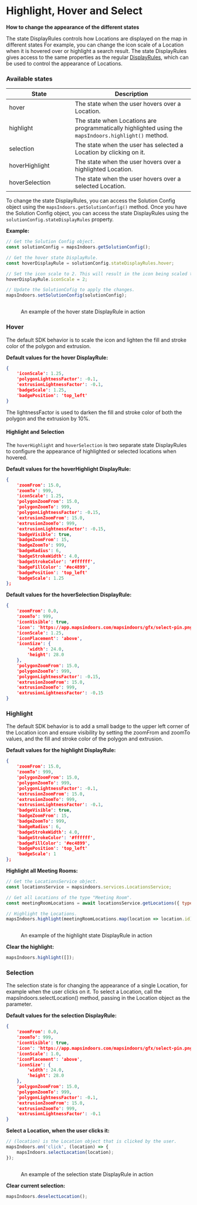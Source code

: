 # Highlight, Hover and Select

**How to change the appearance of the different states**

The state DisplayRules controls how Locations are displayed on the map in different states For example, you can change the icon scale of a Location when it is hovered over or highlight a search result. The state DisplayRules gives access to the same properties as the regular [DisplayRules](https://app.mapsindoors.com/mapsindoors/js/sdk/latest/docs/DisplayRule.html), which can be used to control the appearance of Locations.

### Available states

<table><thead><tr><th width="164">State</th><th>Description</th></tr></thead><tbody><tr><td>hover</td><td>The state when the user hovers over a Location.</td></tr><tr><td>highlight</td><td>The state when Locations are programmatically highlighted using the <code>mapsIndoors.highlight()</code> method.</td></tr><tr><td>selection</td><td>The state when the user has selected a Location by clicking on it.</td></tr><tr><td>hoverHighlight</td><td>The state when the user hovers over a highlighted Location.</td></tr><tr><td>hoverSelection</td><td>The state when the user hovers over a selected Location.</td></tr></tbody></table>

To change the state DisplayRules, you can access the Solution Config object using the `mapsIndoors.getSolutionConfig()` method. Once you have the Solution Config object, you can access the state DisplayRules using the `solutionConfig.stateDisplayRules` property.

**Example:**

```javascript
// Get the Solution Config object.
const solutionConfig = mapsIndoors.getSolutionConfig();

// Get the hover state DisplayRule.
const hoverDisplayRule = solutionConfig.stateDisplayRules.hover;

// Set the icon scale to 2. This will result in the icon being scaled to double size on hover.
hoverDisplayRule.iconScale = 2;

// Update the SolutionCofig to apply the changes.
mapsIndoors.setSolutionConfig(solutionConfig);
```

<figure><img src="../../../.gitbook/assets/how-to-change-the-state-display-rules_hover.png" alt=""><figcaption><p>An example of the hover state DisplayRule in action</p></figcaption></figure>

### Hover

The default SDK behavior is to scale the icon and lighten the fill and stroke color of the polygon and extrusion.

**Default values for the hover DisplayRule:**

```json
{
    'iconScale': 1.25,
    'polygonLightnessFactor': -0.1,
    'extrusionLightnessFactor': -0.1,
    'badgeScale': 1.25,
    'badgePosition': 'top_left'
}
```

The lightnessFactor is used to darken the fill and stroke color of both the polygon and the extrusion by 10%.

#### Highlight and Selection

The `hoverHighlight` and `hoverSelection` is two separate state DisplayRules to configure the appearance of highlighted or selected locations when hovered.

**Default values for the hoverHighlight DisplayRule:**

```json
{
    'zoomFrom': 15.0,
    'zoomTo': 999,
    'iconScale': 1.25,
    'polygonZoomFrom': 15.0,
    'polygonZoomTo': 999,
    'polygonLightnessFactor': -0.15,
    'extrusionZoomFrom': 15.0,
    'extrusionZoomTo': 999,
    'extrusionLightnessFactor': -0.15,
    'badgeVisible': true,
    'badgeZoomFrom': 15,
    'badgeZoomTo': 999,
    'badgeRadius': 6,
    'badgeStrokeWidth': 4.0,
    'badgeStrokeColor': '#ffffff',
    'badgeFillColor': '#ec4899',
    'badgePosition': 'top_left'
    'badgeScale': 1.25
};
```

**Default values for the hoverSelection DisplayRule:**

```json
{
    'zoomFrom': 0.0,
    'zoomTo': 999,
    'iconVisible': true,
    'icon': 'https://app.mapsindoors.com/mapsindoors/gfx/select-pin.png',
    'iconScale': 1.25,
    'iconPlacement': 'above',
    'iconSize': {
        'width': 24.0,
        'height': 28.0
    },
    'polygonZoomFrom': 15.0,
    'polygonZoomTo': 999,
    'polygonLightnessFactor': -0.15,
    'extrusionZoomFrom': 15.0,
    'extrusionZoomTo': 999,
    'extrusionLightnessFactor': -0.15
}
```

### Highlight

The default SDK behavior is to add a small badge to the upper left corner of the Location icon and ensure visibility by setting the zoomFrom and zoomTo values, and the fill and stroke color of the polygon and extrusion.

**Default values for the highlight DisplayRule:**

```json
{
    'zoomFrom': 15.0,
    'zoomTo': 999,
    'polygonZoomFrom': 15.0,
    'polygonZoomTo': 999,
    'polygonLightnessFactor': -0.1,
    'extrusionZoomFrom': 15.0,
    'extrusionZoomTo': 999,
    'extrusionLightnessFactor': -0.1,
    'badgeVisible': true,
    'badgeZoomFrom': 15,
    'badgeZoomTo': 999,
    'badgeRadius': 6,
    'badgeStrokeWidth': 4.0,
    'badgeStrokeColor': '#ffffff',
    'badgeFillColor': '#ec4899',
    'badgePosition': 'top_left'
    'badgeScale': 1
};
```

**Highlight all Meeting Rooms:**

```javascript
// Get the LocationsService object.
const locationsService = mapsindoors.services.LocationsService;

// Get all Locations of the type "Meeting Room".
const meetingRoomLocations = await locationsService.getLocations({ types: ['MeetingRoom'] });

// Highlight the Locations.
mapsIndoors.highlight(meetingRoomLocations.map(location => location.id));
```

<figure><img src="../../../.gitbook/assets/how-to-change-the-state-display-rules_highlight.png" alt=""><figcaption><p>An example of the highlight state DisplayRule in action</p></figcaption></figure>

**Clear the highlight:**

```javascript
mapsIndoors.highlight([]);
```

### Selection

The selection state is for changing the appearance of a single Location, for example when the user clicks on it. To select a Location, call the mapsIndoors.selectLocation() method, passing in the Location object as the parameter.

**Default values for the selection DisplayRule:**

```json
{
    'zoomFrom': 0.0,
    'zoomTo': 999,
    'iconVisible': true,
    'icon': 'https://app.mapsindoors.com/mapsindoors/gfx/select-pin.png',
    'iconScale': 1.0,
    'iconPlacement': 'above',
    'iconSize': {
        'width': 24.0,
        'height': 28.0
    },
    'polygonZoomFrom': 15.0,
    'polygonZoomTo': 999,
    'polygonLightnessFactor': -0.1,
    'extrusionZoomFrom': 15.0,
    'extrusionZoomTo': 999,
    'extrusionLightnessFactor': -0.1
}
```

**Select a Location, when the user clicks it:**

```javascript
// (location) is the Location object that is clicked by the user.
mapsIndoors.on('click', (location) => {
    mapsIndoors.selectLocation(location);
});
```

<figure><img src="../../../.gitbook/assets/how-to-change-the-state-display-rules_selection.png" alt=""><figcaption><p>An example of the selection state DisplayRule in action</p></figcaption></figure>

**Clear current selection:**

```javascript
mapsIndoors.deselectLocation();
```
